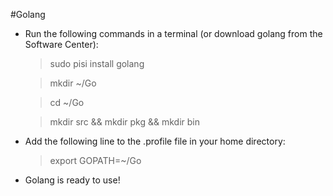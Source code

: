 #Golang
- Run the following commands in a terminal (or download golang from the Software Center):

    > sudo pisi install golang
    
    > mkdir ~/Go
    
    > cd ~/Go
    
    > mkdir src && mkdir pkg && mkdir bin

- Add the following line to the .profile file in your home directory:

    > export GOPATH=~/Go

- Golang is ready to use!
